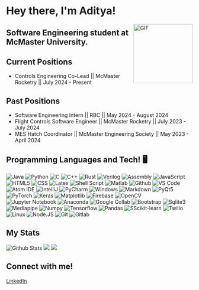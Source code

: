 # Hey there, I'm Aditya!

<img align="right" alt="GIF" height="160px" src="https://media.giphy.com/media/du3J3cXyzhj75IOgvA/giphy.gif" />

## Software Engineering student at McMaster University.

## Current Positions
* Controls Engineering Co-Lead || McMaster Rocketry || July 2024 - Present
  
## Past Positions
* Software Engineering Intern || RBC || May 2024 - August 2024
* Flight Controls Software Engineer || McMaster Rocketry || July 2023 - July 2024
* MES Hatch Coordinator || McMaster Engineering Society || May 2023 - April 2024

## Programming Languages and Tech! 🖥️
![Java](https://img.shields.io/badge/Java-%237883ff?style=for-the-badge&logo=JAVA&logoColor=%23ffffff)
![Python](https://img.shields.io/badge/Python-%2380fffb?style=for-the-badge&logo=PYTHON&logoColor=%23ffffff)
![C](https://img.shields.io/badge/C-%2378f1ff?style=for-the-badge&logo=C&logoColor=%23ffffff)
![C++](https://img.shields.io/badge/C%2B%2B-%232ed5ff?style=for-the-badge&logo=C%2B%2B&logoColor=%23ffffff)
![Rust](https://img.shields.io/badge/RUST-%23be63ff?style=for-the-badge&logo=Rust&logoColor=%23ffffff)
![Verilog](https://img.shields.io/badge/Verilog-%23ff8cd9?style=for-the-badge&logo=Verilog&logoColor=%23ffffff)
![Assembly](https://img.shields.io/badge/Assembly-%23544bb8?style=for-the-badge&logo=ARM&logoColor=%23ffffff)
![JavaScript](https://img.shields.io/badge/JavaScript-%ff3b68?style=for-the-badge&logo=JavaScript&logoColor=%23ffffff)
![HTML5](https://img.shields.io/badge/HTML5-%23ffadef?style=for-the-badge&logo=HTML5&logoColor=%23ffffff)
![CSS](https://img.shields.io/badge/CSS-%23bc7dff?style=for-the-badge&logo=CSS&logoColor=%23ffffff)
![Latex](https://img.shields.io/badge/Latex-%2382ffae?style=for-the-badge&logo=latex&logoColor=white)
![Shell Script](https://img.shields.io/badge/shell%20script-%235e00f5?style=for-the-badge&logo=BASH&logoColor=white)
![Matlab](https://img.shields.io/badge/Matlab-%238ff8ff?style=for-the-badge&logo=MathWorks&logoColor=white)
![Github](https://img.shields.io/badge/Github-%23ff006f?style=for-the-badge&logo=Github&logoColor=%23ffffff)
![VS Code](https://img.shields.io/badge/Visual%20Studio%20Code-%23e1ff9c?style=for-the-badge&logo=Visual%20Studio%20Code&logoColor=%23ffffff)
![Atom IDE](https://img.shields.io/badge/Atom%20IDE-%23002fff?style=for-the-badge&logoColor=white)
![IntelliJ](https://img.shields.io/badge/IntelliJ-%2373ffc5?style=for-the-badge&logo=intellijidea&logoColor=%23ffffff)
![PyCharm](https://img.shields.io/badge/PyCharm-%2373f1ff?style=for-the-badge&logo=PyCharm&logoColor=%23ffffff)
![Windows](https://img.shields.io/badge/Windows-%2373a4ff?style=for-the-badge&logo=Windows&logoColor=%23ffffff)
![Markdown](https://img.shields.io/badge/Markdown-%23d470ff?style=for-the-badge&logo=Markdown&logoColor=%23ffffff)
![PyQt5](https://img.shields.io/badge/PyQt5-%2300ff00?style=for-the-badge&logo=Python&logoColor=%23ffffff)
![PyTorch](https://img.shields.io/badge/PyTorch-%23000dff?style=for-the-badge&logo=pytorch&logoColor=%23ffffff)
![Keras](https://img.shields.io/badge/Keras-%23f3cfff?style=for-the-badge&logo=keras&logoColor=white)
![Matplotlib](https://img.shields.io/badge/Matplotlib-%235c21ff?style=for-the-badge&logo=matplotlib&logoColor=white)
![Firebase](https://img.shields.io/badge/Firebase-%23ffe354?style=for-the-badge&logo=Firebase&logoColor=%23ffffff)
![OpenCV](https://img.shields.io/badge/OpenCV-%23ffc954?style=for-the-badge&logo=OpenCV&logoColor=%23ffffff)
![Jupyter Notebook](https://img.shields.io/badge/Jupyter%20Notebook-%23ff99b8?style=for-the-badge&logo=jupyter&logoColor=%23ffffff)
![Anaconda](https://img.shields.io/badge/Anaconda-%23ff0044?style=for-the-badge&logo=Anaconda&logoColor=white)
![Google Collab](https://img.shields.io/badge/Google%20Collab-%23ff596a?style=for-the-badge&logo=Google&logoColor=%23ffffff)
![Bootstrap](https://img.shields.io/badge/Bootstrap-%23ff00aa?style=for-the-badge)
![Sqlite3](https://img.shields.io/badge/Sqlite3-%23ff8ce2?style=for-the-badge&logo=sqlite&logoColor=%23ffffff)
![Mediapipe](https://img.shields.io/badge/Mediapipe-%233f9e72?style=for-the-badge&logo=google&logoColor=white)
![Numpy](https://img.shields.io/badge/Numpy-%23bc5eff?style=for-the-badge&logo=Numpy&logoColor=%23ffffff)
![Tensorflow](https://img.shields.io/badge/Tensorflow-%23ee54ff?style=for-the-badge&logo=tensorflow&logoColor=white)
![Pandas](https://img.shields.io/badge/Pandas-%2300b3ff?style=for-the-badge&logo=pandas&logoColor=white)
![SScikit-learn](https://img.shields.io/badge/Sklearn-%2396eeff?style=for-the-badge&logo=scikit-learn&logoColor=%23ffffff)
![Twilio](https://img.shields.io/badge/Twilio-%2300ffb3?style=for-the-badge&logo=twilio&logoColor=white)
![Linux](https://img.shields.io/badge/Linux-%23d294ff?style=for-the-badge&logo=Linux&logoColor=white)
![Node.JS](https://img.shields.io/badge/Node.JS-%236155ab?style=for-the-badge&logo=node.js&logoColor=white)
![Git](https://img.shields.io/badge/Git-%3e00fa?style=for-the-badge&logo=git&logoColor=white)
![Gitlab](https://img.shields.io/badge/GitLab-%23950aff?style=for-the-badge&logo=gitlab&logoColor=white)



## My Stats
![Github Stats](https://github-readme-stats.vercel.app/api?username=Aditya-Tripuraneni&count_private=true&show_icons=true&theme=radical)
![](http://github-profile-summary-cards.vercel.app/api/cards/repos-per-language?username=Aditya-Tripuraneni&theme=radical)
![](http://github-profile-summary-cards.vercel.app/api/cards/most-commit-language?username=Aditya-Tripuraneni&theme=radical)


## Connect with me!
[LinkedIn](https://www.linkedin.com/in/aditya-tripuraneni-66b438240/) 



